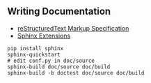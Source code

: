## Writing Documentation

* [reStructuredText Markup Specification](http://docutils.sourceforge.net/docs/ref/rst/restructuredtext.html)
* [Sphinx Extensions](https://www.sphinx-doc.org/en/master/usage/extensions/index.html)

```shell
pip install sphinx
sphinx-quickstart
# edit conf.py in doc/source
sphinx-build doc/source doc/build
sphinx-build -b doctest doc/source doc/build
```
